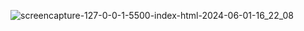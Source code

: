 ![screencapture-127-0-0-1-5500-index-html-2024-06-01-16_22_08](https://github.com/Tanvipatel28/Food-replica/assets/155800966/1f6ba95b-1926-4ca3-8abf-d17e153f9b0d)
